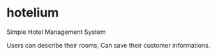 # hotelium
Simple Hotel Management System

Users can describe their rooms, Can save their customer informations.
